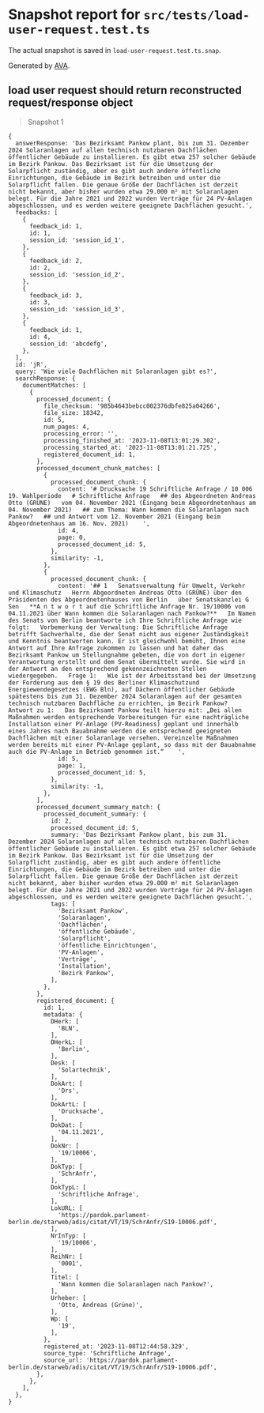 # Snapshot report for `src/tests/load-user-request.test.ts`

The actual snapshot is saved in `load-user-request.test.ts.snap`.

Generated by [AVA](https://avajs.dev).

## load user request should return reconstructed request/response object

> Snapshot 1

    {
      answerResponse: 'Das Bezirksamt Pankow plant, bis zum 31. Dezember 2024 Solaranlagen auf allen technisch nutzbaren Dachflächen öffentlicher Gebäude zu installieren. Es gibt etwa 257 solcher Gebäude im Bezirk Pankow. Das Bezirksamt ist für die Umsetzung der Solarpflicht zuständig, aber es gibt auch andere öffentliche Einrichtungen, die Gebäude im Bezirk betreiben und unter die Solarpflicht fallen. Die genaue Größe der Dachflächen ist derzeit nicht bekannt, aber bisher wurden etwa 29.000 m² mit Solaranlagen belegt. Für die Jahre 2021 und 2022 wurden Verträge für 24 PV-Anlagen abgeschlossen, und es werden weitere geeignete Dachflächen gesucht.',
      feedbacks: [
        {
          feedback_id: 1,
          id: 1,
          session_id: 'session_id_1',
        },
        {
          feedback_id: 2,
          id: 2,
          session_id: 'session_id_2',
        },
        {
          feedback_id: 3,
          id: 3,
          session_id: 'session_id_3',
        },
        {
          feedback_id: 1,
          id: 4,
          session_id: 'abcdefg',
        },
      ],
      id: 'jR',
      query: 'Wie viele Dachflächen mit Solaranlagen gibt es?',
      searchResponse: {
        documentMatches: [
          {
            processed_document: {
              file_checksum: '985b4643bebcc002376dbfe825a04266',
              file_size: 18342,
              id: 5,
              num_pages: 4,
              processing_error: '',
              processing_finished_at: '2023-11-08T13:01:29.302',
              processing_started_at: '2023-11-08T13:01:21.725',
              registered_document_id: 1,
            },
            processed_document_chunk_matches: [
              {
                processed_document_chunk: {
                  content: '# Drucksache 19 Schriftliche Anfrage / 10 006   19. Wahlperiode   # Schriftliche Anfrage   ## des Abgeordneten Andreas Otto (GRÜNE)   vom 04. November 2021 (Eingang beim Abgeordnetenhaus am 04. November 2021)   ## zum Thema: Wann kommen die Solaranlagen nach Pankow?   ## und Antwort vom 12. November 2021 (Eingang beim Abgeordnetenhaus am 16. Nov. 2021)    ',
                  id: 4,
                  page: 0,
                  processed_document_id: 5,
                },
                similarity: -1,
              },
              {
                processed_document_chunk: {
                  content: '## 1   Senatsverwaltung für Umwelt, Verkehr und Klimaschutz   Herrn Abgeordneten Andreas Otto (GRÜNE) über den Präsidenten des Abgeordnetenhauses von Berlin   über Senatskanzlei G Sen   **A n t w o r t auf die Schriftliche Anfrage Nr. 19/10006 vom 04.11.2021 über Wann kommen die Solaranlagen nach Pankow?**   Im Namen des Senats von Berlin beantworte ich Ihre Schriftliche Anfrage wie folgt:   Vorbemerkung der Verwaltung: Die Schriftliche Anfrage betrifft Sachverhalte, die der Senat nicht aus eigener Zuständigkeit und Kenntnis beantworten kann. Er ist gleichwohl bemüht, Ihnen eine Antwort auf Ihre Anfrage zukommen zu lassen und hat daher das Bezirksamt Pankow um Stellungnahme gebeten, die von dort in eigener Verantwortung erstellt und dem Senat übermittelt wurde. Sie wird in der Antwort an den entsprechend gekennzeichneten Stellen wiedergegeben.   Frage 1:   Wie ist der Arbeitsstand bei der Umsetzung der Forderung aus dem § 19 des Berliner Klimaschutzund Energiewendegesetzes (EWG Bln), auf Dächern öffentlicher Gebäude spätestens bis zum 31. Dezember 2024 Solaranlagen auf der gesamten technisch nutzbaren Dachfläche zu errichten, im Bezirk Pankow?   Antwort zu 1:   Das Bezirksamt Pankow teilt hierzu mit: „Bei allen Maßnahmen werden entsprechende Vorbereitungen für eine nachträgliche Installation einer PV-Anlage (PV-Readiness) geplant und innerhalb eines Jahres nach Bauabnahme werden die entsprechend geeigneten Dachflächen mit einer Solaranlage versehen. Vereinzelte Maßnahmen werden bereits mit einer PV-Anlage geplant, so dass mit der Bauabnahme auch die PV-Anlage in Betrieb genommen ist.“    ',
                  id: 5,
                  page: 1,
                  processed_document_id: 5,
                },
                similarity: -1,
              },
            ],
            processed_document_summary_match: {
              processed_document_summary: {
                id: 2,
                processed_document_id: 5,
                summary: 'Das Bezirksamt Pankow plant, bis zum 31. Dezember 2024 Solaranlagen auf allen technisch nutzbaren Dachflächen öffentlicher Gebäude zu installieren. Es gibt etwa 257 solcher Gebäude im Bezirk Pankow. Das Bezirksamt ist für die Umsetzung der Solarpflicht zuständig, aber es gibt auch andere öffentliche Einrichtungen, die Gebäude im Bezirk betreiben und unter die Solarpflicht fallen. Die genaue Größe der Dachflächen ist derzeit nicht bekannt, aber bisher wurden etwa 29.000 m² mit Solaranlagen belegt. Für die Jahre 2021 und 2022 wurden Verträge für 24 PV-Anlagen abgeschlossen, und es werden weitere geeignete Dachflächen gesucht.',
                tags: [
                  'Bezirksamt Pankow',
                  'Solaranlagen',
                  'Dachflächen',
                  'öffentliche Gebäude',
                  'Solarpflicht',
                  'öffentliche Einrichtungen',
                  'PV-Anlagen',
                  'Verträge',
                  'Installation',
                  'Bezirk Pankow',
                ],
              },
            },
            registered_document: {
              id: 1,
              metadata: {
                DHerk: [
                  'BLN',
                ],
                DHerkL: [
                  'Berlin',
                ],
                Desk: [
                  'Solartechnik',
                ],
                DokArt: [
                  'Drs',
                ],
                DokArtL: [
                  'Drucksache',
                ],
                DokDat: [
                  '04.11.2021',
                ],
                DokNr: [
                  '19/10006',
                ],
                DokTyp: [
                  'SchrAnfr',
                ],
                DokTypL: [
                  'Schriftliche Anfrage',
                ],
                LokURL: [
                  'https://pardok.parlament-berlin.de/starweb/adis/citat/VT/19/SchrAnfr/S19-10006.pdf',
                ],
                NrInTyp: [
                  '19/10006',
                ],
                ReihNr: [
                  '0001',
                ],
                Titel: [
                  'Wann kommen die Solaranlagen nach Pankow?',
                ],
                Urheber: [
                  'Otto, Andreas (Grüne)',
                ],
                Wp: [
                  '19',
                ],
              },
              registered_at: '2023-11-08T12:44:58.329',
              source_type: 'Schriftliche Anfrage',
              source_url: 'https://pardok.parlament-berlin.de/starweb/adis/citat/VT/19/SchrAnfr/S19-10006.pdf',
            },
          },
        ],
      },
    }
